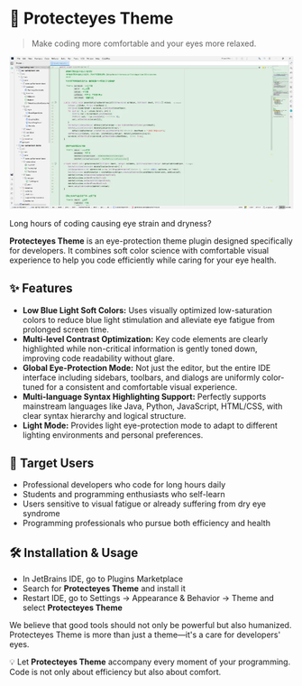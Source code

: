 # 🌿 Protecteyes Theme

> Make coding more comfortable and your eyes more relaxed.

<img src="https://raw.githubusercontent.com/caixibei/Protecteyes-Theme/refs/heads/master/example/example.webp"/>

Long hours of coding causing eye strain and dryness?

**Protecteyes Theme** is an eye-protection theme plugin designed specifically for developers. It combines soft color science with comfortable visual experience to help you code efficiently while caring for your eye health.</p>

## ✨ Features

- **Low Blue Light Soft Colors:** Uses visually optimized low-saturation colors to reduce blue light stimulation and alleviate eye fatigue from prolonged screen time.
- **Multi-level Contrast Optimization:** Key code elements are clearly highlighted while non-critical information is gently toned down, improving code readability without glare.
- **Global Eye-Protection Mode:** Not just the editor, but the entire IDE interface including sidebars, toolbars, and dialogs are uniformly color-tuned for a consistent and comfortable visual experience.
- **Multi-language Syntax Highlighting Support:** Perfectly supports mainstream languages like Java, Python, JavaScript, HTML/CSS, with clear syntax hierarchy and logical structure.
- **Light Mode:** Provides light eye-protection mode to adapt to different lighting environments and personal preferences.

## 🎯 Target Users

- Professional developers who code for long hours daily
- Students and programming enthusiasts who self-learn
- Users sensitive to visual fatigue or already suffering from dry eye syndrome
- Programming professionals who pursue both efficiency and health

## 🛠 Installation & Usage

- In JetBrains IDE, go to Plugins Marketplace
- Search for <b>Protecteyes Theme</b> and install it
- Restart IDE, go to Settings → Appearance & Behavior → Theme and select **Protecteyes Theme**

We believe that good tools should not only be powerful but also humanized. Protecteyes Theme is more than just a theme—it's a care for developers' eyes.

💡 Let **Protecteyes Theme** accompany every moment of your programming. Code is not only about efficiency but also about comfort.